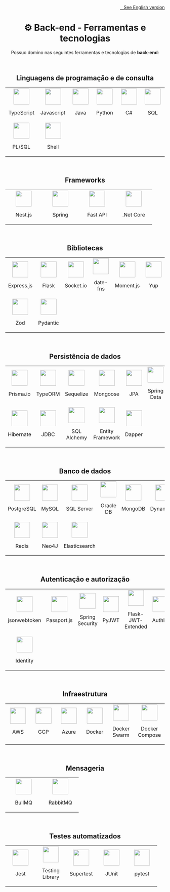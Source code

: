<a href="./BACK_END.en.us.md">
  <p align="right">
    <img src="https://github-dbrazl.s3.us-east-1.amazonaws.com/dbrazl/flags/estados.unidos.png" width="19px" height="10px">
    &nbsp;&nbsp;See English version
  </p>
</a>

<h1 align="center">⚙️ Back-end - Ferramentas e tecnologias</h2>

<p align="center">Possuo domino nas seguintes ferramentas e tecnologias de <strong>back-end</strong>:</p>
<br>

<h2 align="center">Linguagens de programação e de consulta</h2>

<table align="center">
  <tr>
    <td align="center" width="100">
      <img src="https://github-dbrazl.s3.us-east-1.amazonaws.com/dbrazl/logos/typescript.png" width="50" height="50">
      <p>TypeScript</p>
    </td>
    <td align="center" width="100">
      <img src="https://github-dbrazl.s3.us-east-1.amazonaws.com/dbrazl/logos/javascript.png" width="50" height="50">
      <p>Javascript</p>
    </td>
    <td align="center" width="100">
      <img src="https://github-dbrazl.s3.us-east-1.amazonaws.com/dbrazl/logos/java.png" width="50" height="50">
      <p>Java</p>
    </td>
    <td align="center" width="100">
      <img src="https://github-dbrazl.s3.us-east-1.amazonaws.com/dbrazl/logos/python.webp" width="50" height="50">
      <p>Python</p>
    </td>
    <td align="center" width="100">
      <img src="https://github-dbrazl.s3.us-east-1.amazonaws.com/dbrazl/logos/c.sharp.png" width="50" height="50">
      <p>C#</p>
    </td>
    <td align="center" width="100">
      <img src="https://github-dbrazl.s3.us-east-1.amazonaws.com/dbrazl/logos/sql.png" width="50" height="50">
      <p>SQL</p>
    </td>
  </tr>

  <tr>
    <td align="center" width="100">
      <img src="https://github-dbrazl.s3.us-east-1.amazonaws.com/dbrazl/logos/pl.sql.svg" width="50" height="50">
      <p>PL/SQL</p>
    </td>
    <td align="center" width="80">
      <img src="https://github-dbrazl.s3.us-east-1.amazonaws.com/dbrazl/logos/shell.png" width="50" height="50">
      <p>Shell</p>
    </td>
  </tr>
</table>
<br>

<h2 align="center">Frameworks</h2>

<table align="center">
  <tr>
    <td align="center" width="100">
      <img src="https://github-dbrazl.s3.us-east-1.amazonaws.com/dbrazl/logos/nest.js.png" width="50" height="50">
      <p>Nest.js</p>
    </td>
    <td align="center" width="100">
      <img src="https://github-dbrazl.s3.us-east-1.amazonaws.com/dbrazl/logos/spring.svg" width="50" height="50">
      <p>Spring</p>
    </td>
    <td align="center" width="100">
      <img src="https://github-dbrazl.s3.us-east-1.amazonaws.com/dbrazl/logos/fast.api.png" width="50" height="50">
      <p>Fast API</p>
    </td>
    <td align="center" width="100">
      <img src="https://github-dbrazl.s3.us-east-1.amazonaws.com/dbrazl/logos/dot.net.core.png" width="50" height="50">
      <p>.Net Core</p>
    </td>
  </tr>
</table>
<br>

<h2 align="center">Bibliotecas</h2>

<table align="center">
  <tr>
    <td align="center" width="100">
      <img src="https://github-dbrazl.s3.us-east-1.amazonaws.com/dbrazl/logos/express.js.png" width="50" height="50">
      <p>Express.js</p>
    </td>
    <td align="center" width="100">
      <img src="https://github-dbrazl.s3.us-east-1.amazonaws.com/dbrazl/logos/flask.svg" width="50" height="50">
      <p>Flask</p>
    </td>
    <td align="center" width="100">
      <img src="https://github-dbrazl.s3.us-east-1.amazonaws.com/dbrazl/logos/socket.io.png" width="50" height="50">
      <p>Socket.io</p>
    </td>
    <td align="center" width="100">
      <img src="https://github-dbrazl.s3.us-east-1.amazonaws.com/dbrazl/logos/date.fns.png" width="50" height="50">
      <p>date-fns</p>
    </td>
    <td align="center" width="100">
      <img src="https://github-dbrazl.s3.us-east-1.amazonaws.com/dbrazl/logos/moment.js.png" width="50" height="50">
      <p>Moment.js</p>
    </td>
    <td align="center" width="100">
      <img src="https://github-dbrazl.s3.us-east-1.amazonaws.com/dbrazl/logos/yup.png" width="50" height="50">
      <p>Yup</p>
    </td>
  </tr>

  <tr>
    <td align="center" width="100">
      <img src="https://github-dbrazl.s3.us-east-1.amazonaws.com/dbrazl/logos/zod.svg" width="50" height="50">
      <p>Zod</p>
    </td>
    <td align="center" width="100">
      <img src="https://github-dbrazl.s3.us-east-1.amazonaws.com/dbrazl/logos/pydantic.svg" width="50" height="50">
      <p>Pydantic</p>
    </td>
  </tr>
</table>
<br>

<h2 align="center">Persistência de dados</h2>

<table align="center">
  <tr>
    <td align="center" width="100">
      <img src="https://github-dbrazl.s3.us-east-1.amazonaws.com/dbrazl/logos/prisma.io.png" width="50" height="50">
      <p>Prisma.io</p>
    </td>
    <td align="center" width="100">
      <img src="https://github-dbrazl.s3.us-east-1.amazonaws.com/dbrazl/logos/typeorm.png" width="50" height="50">
      <p>TypeORM</p>
    </td>
    <td align="center" width="100">
      <img src="https://github-dbrazl.s3.us-east-1.amazonaws.com/dbrazl/logos/sequelize.png" width="50" height="50">
      <p>Sequelize</p>
    </td>
    <td align="center" width="100">
      <img src="https://github-dbrazl.s3.us-east-1.amazonaws.com/dbrazl/logos/mongoose.png" width="50" height="50">
      <p>Mongoose</p>
    </td>
    <td align="center" width="100">
      <img src="https://github-dbrazl.s3.us-east-1.amazonaws.com/dbrazl/logos/jpa.png" width="50" height="50">
      <p>JPA</p>
    </td>
    <td align="center" width="100">
      <img src="https://github-dbrazl.s3.us-east-1.amazonaws.com/dbrazl/logos/spring.data.png" width="50" height="50">
      <p>Spring Data</p>
    </td>
  </tr>

  <tr>
    <td align="center" width="100">
      <img src="https://github-dbrazl.s3.us-east-1.amazonaws.com/dbrazl/logos/hibernate.png" width="50" height="50">
      <p>Hibernate</p>
    </td>
    <td align="center" width="100">
      <img src="https://github-dbrazl.s3.us-east-1.amazonaws.com/dbrazl/logos/jdbc.webp" width="50" height="50">
      <p>JDBC</p>
    </td>
    <td align="center" width="100">
      <img src="https://github-dbrazl.s3.us-east-1.amazonaws.com/dbrazl/logos/sql.alchemy.png" width="50" height="50">
      <p>SQL Alchemy</p>
    </td>
    <td align="center" width="100">
      <img src="https://github-dbrazl.s3.us-east-1.amazonaws.com/dbrazl/logos/entity.framework.png" width="50" height="50">
      <p>Entity Framework</p>
    </td>
    <td align="center" width="100">
      <img src="https://github-dbrazl.s3.us-east-1.amazonaws.com/dbrazl/logos/dapper.png" width="50" height="50">
      <p>Dapper</p>
    </td>
  </tr>
</table>
<br>

<h2 align="center">Banco de dados</h2>

<table align="center">
  <tr>
    <td align="center" width="100">
      <img src="https://github-dbrazl.s3.us-east-1.amazonaws.com/dbrazl/logos/postgresql.png" width="50" height="50">
      <p>PostgreSQL</p>
    </td>
    <td align="center" width="100">
      <img src="https://github-dbrazl.s3.us-east-1.amazonaws.com/dbrazl/logos/mysql.png" width="50" height="50">
      <p>MySQL</p>
    </td>
    <td align="center" width="100">
      <img src="https://github-dbrazl.s3.us-east-1.amazonaws.com/dbrazl/logos/sql.server.png" width="50" height="50">
      <p>SQL Server</p>
    </td>
    <td align="center" width="100">
      <img src="https://github-dbrazl.s3.us-east-1.amazonaws.com/dbrazl/logos/oracle.png" width="50" height="50">
      <p>Oracle DB</p>
    </td>
    <td align="center" width="100">
      <img src="https://github-dbrazl.s3.us-east-1.amazonaws.com/dbrazl/logos/mongodb.svg" width="50" height="50">
      <p>MongoDB</p>
    </td>
    <td align="center" width="100">
      <img src="https://github-dbrazl.s3.us-east-1.amazonaws.com/dbrazl/logos/dynamodb.png" width="50" height="50">
      <p>DynamoDB</p>
    </td>
  </tr>

  <tr>
    <td align="center" width="100">
      <img src="https://github-dbrazl.s3.us-east-1.amazonaws.com/dbrazl/logos/redis.svg" width="50" height="50">
      <p>Redis</p>
    </td>
    <td align="center" width="100">
      <img src="https://github-dbrazl.s3.us-east-1.amazonaws.com/dbrazl/logos/neo4j.png" width="50" height="50">
      <p>Neo4J</p>
    </td>
    <td align="center" width="100">
      <img src="https://github-dbrazl.s3.us-east-1.amazonaws.com/dbrazl/logos/elasticsearch.png" width="50" height="50">
      <p>Elasticsearch</p>
    </td>
  </tr>
</table>
<br>

<h2 align="center">Autenticação e autorização</h2>

<table align="center">
  <tr>
    <td align="center" width="100">
      <img src="https://github-dbrazl.s3.us-east-1.amazonaws.com/dbrazl/logos/jsonwebtoken.png" width="50" height="50">
      <p>jsonwebtoken</p>
    </td>
    <td align="center" width="100">
      <img src="https://github-dbrazl.s3.us-east-1.amazonaws.com/dbrazl/logos/passport.js.png" width="50" height="50">
      <p>Passport.js</p>
    </td>
    <td align="center" width="100">
      <img src="https://github-dbrazl.s3.us-east-1.amazonaws.com/dbrazl/logos/spring.security.png" width="50" height="50">
      <p>Spring Security</p>
    </td>
    <td align="center" width="100">
      <img src="https://github-dbrazl.s3.us-east-1.amazonaws.com/dbrazl/logos/python.webp" width="50" height="50">
      <p>PyJWT</p>
    </td>
    <td align="center" width="100">
      <img src="https://github-dbrazl.s3.us-east-1.amazonaws.com/dbrazl/logos/python.webp" width="50" height="50">
      <p>Flask-JWT-Extended</p>
    </td>
    <td align="center" width="100">
      <img src="https://github-dbrazl.s3.us-east-1.amazonaws.com/dbrazl/logos/authlib.png" width="50" height="50">
      <p>Authlib</p>
    </td>
  </tr>

  <tr>
    <td align="center" width="100">
      <img src="https://github-dbrazl.s3.us-east-1.amazonaws.com/dbrazl/logos/dot.net.core.png" width="50" height="50">
      <p>Identity</p>
    </td>
  </tr>
</table>
<br>

<h2 align="center">Infraestrutura</h2>

<table align="center">
  <tr>
    <td align="center" width="100">
      <img src="https://github-dbrazl.s3.us-east-1.amazonaws.com/dbrazl/logos/aws.webp" width="50" height="50">
      <p>AWS</p>
    </td>
    <td align="center" width="100">
      <img src="https://github-dbrazl.s3.us-east-1.amazonaws.com/dbrazl/logos/gcp.png" width="50" height="50">
      <p>GCP</p>
    </td>
    <td align="center" width="100">
      <img src="https://github-dbrazl.s3.us-east-1.amazonaws.com/dbrazl/logos/azure.webp" width="50" height="50">
      <p>Azure</p>
    </td>
    <td align="center" width="100">
      <img src="https://github-dbrazl.s3.us-east-1.amazonaws.com/dbrazl/logos/docker.png" width="50" height="50">
      <p>Docker</p>
    </td>
    <td align="center" width="100">
      <img src="https://github-dbrazl.s3.us-east-1.amazonaws.com/dbrazl/logos/docker.swarm.png" width="50" height="50">
      <p>Docker Swarm</p>
    </td>
    <td align="center" width="100">
      <img src="https://github-dbrazl.s3.us-east-1.amazonaws.com/dbrazl/logos/docker.compose.png" width="50" height="50">
      <p>Docker Compose</p>
    </td>
  </tr>
</table>
<br>

<h2 align="center">Mensageria</h2>

<table align="center">
  <tr>
    <td align="center" width="100">
      <img src="https://github-dbrazl.s3.us-east-1.amazonaws.com/dbrazl/logos/bullmq.png" width="50" height="50" style="object-fit: contain;">
      <p>BullMQ</p>
    </td>
    <td align="center" width="100">
      <img src="https://github-dbrazl.s3.us-east-1.amazonaws.com/dbrazl/logos/rabbitmq.png" width="50" height="50">
      <p>RabbitMQ</p>
    </td>
  </tr>
</table>
<br>

<h2 align="center">Testes automatizados</h2>

<table align="center">
  <tr>
    <td align="center" width="80">
      <img src="https://github-dbrazl.s3.us-east-1.amazonaws.com/dbrazl/logos/jest.png" width="50" height="50">
      <p>Jest</p>
    </td>
    <td align="center" width="80" height="80">
      <img src="https://github-dbrazl.s3.us-east-1.amazonaws.com/dbrazl/logos/testing.library.png" width="50" height="50">
      <p>Testing Library</p>
    </td>
    <td align="center" width="80">
      <img src="https://github-dbrazl.s3.us-east-1.amazonaws.com/dbrazl/logos/supertest.png" width="50" height="50">
      <p>Supertest</p>
    </td>
    <td align="center" width="80">
      <img src="https://github-dbrazl.s3.us-east-1.amazonaws.com/dbrazl/logos/junit.png" width="50" height="50">
      <p>JUnit</p>
    </td>
    <td align="center" width="80">
      <img src="https://github-dbrazl.s3.us-east-1.amazonaws.com/dbrazl/logos/pytest.png" width="50" height="50">
      <p>pytest</p>
    </td>
  </tr>
</table>
